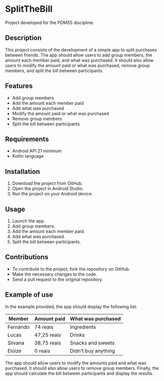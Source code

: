 # SplitTheBill

Project developed for the PDMS5 discipline.

## Description

This project consists of the development of a simple app to split purchases between friends. The app should allow users to add group members, the amount each member paid, and what was purchased. It should also allow users to modify the amount paid or what was purchased, remove group members, and split the bill between participants.

## Features

* Add group members
* Add the amount each member paid
* Add what was purchased
* Modify the amount paid or what was purchased
* Remove group members
* Split the bill between participants

## Requirements

* Android API 21 minimum
* Kotlin language

## Installation

1. Download the project from GitHub.
2. Open the project in Android Studio.
3. Run the project on your Android device.

## Usage

1. Launch the app.
2. Add group members.
3. Add the amount each member paid.
4. Add what was purchased.
5. Split the bill between participants.

## Contributions

* To contribute to the project, fork the repository on GitHub.
* Make the necessary changes to the code.
* Send a pull request to the original repository.

## Example of use

In the example provided, the app should display the following list:

| Member | Amount paid | What was purchased |
|---|---|---|
| Fernando | 74 reais | Ingredients |
| Lucas | 47,25 reais | Drinks |
| Silvana | 38,75 reais | Snacks and sweets |
| Eloize | 0 reais | Didn't buy anything |

The app should allow users to modify the amounts paid and what was purchased. It should also allow users to remove group members. Finally, the app should calculate the bill between participants and display the results.
